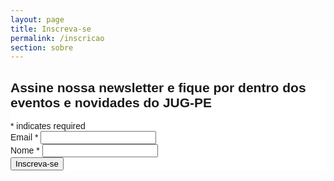 ```yaml
---
layout: page
title: Inscreva-se
permalink: /inscricao
section: sobre
---
```

<!-- Begin Mailchimp Signup Form -->
<link href="//cdn-images.mailchimp.com/embedcode/classic-10_7.css" rel="stylesheet" type="text/css">
<style type="text/css">
	#mc_embed_signup{background:#fff; clear:left; font:14px Helvetica,Arial,sans-serif; }
	/* Add your own Mailchimp form style overrides in your site stylesheet or in this style block.
	   We recommend moving this block and the preceding CSS link to the HEAD of your HTML file. */
</style>
<div id="mc_embed_signup">
<form action="https://jugpe.us4.list-manage.com/subscribe/post?u=c40543ecb60034897711fa954&amp;id=e799df6c69" method="post" id="mc-embedded-subscribe-form" name="mc-embedded-subscribe-form" class="validate" target="_blank" novalidate>
    <div id="mc_embed_signup_scroll">
	<h2>Assine nossa newsletter e fique por dentro dos eventos e novidades do JUG-PE</h2>
<div class="indicates-required"><span class="asterisk">*</span> indicates required</div>
<div class="mc-field-group">
	<label for="mce-EMAIL">Email  <span class="asterisk">*</span>
</label>
	<input type="email" value="" name="EMAIL" class="required email" id="mce-EMAIL">
</div>
<div class="mc-field-group">
	<label for="mce-FNAME">Nome  <span class="asterisk">*</span>
</label>
	<input type="text" value="" name="FNAME" class="required" id="mce-FNAME">
</div>
	<div id="mce-responses" class="clear">
		<div class="response" id="mce-error-response" style="display:none"></div>
		<div class="response" id="mce-success-response" style="display:none"></div>
	</div>    <!-- real people should not fill this in and expect good things - do not remove this or risk form bot signups-->
    <div style="position: absolute; left: -5000px;" aria-hidden="true"><input type="text" name="b_c40543ecb60034897711fa954_e799df6c69" tabindex="-1" value=""></div>
    <div class="clear"><input type="submit" value="Inscreva-se" name="subscribe" id="mc-embedded-subscribe" class="button"></div>
    </div>
</form>
</div>
<script type='text/javascript' src='//s3.amazonaws.com/downloads.mailchimp.com/js/mc-validate.js'></script><script type='text/javascript'>(function($) {window.fnames = new Array(); window.ftypes = new Array();fnames[0]='EMAIL';ftypes[0]='email';fnames[1]='FNAME';ftypes[1]='text'; /**
 * Translated default messages for the $ validation plugin.
 * Locale: PT_PT
 */
$.extend($.validator.messages, {
	required: "Campo de preenchimento obrigat&oacute;rio.",
	remote: "Por favor, corrija este campo.",
	email: "Por favor, introduza um endere&ccedil;o eletr&oacute;nico v&aacute;lido.",
	url: "Por favor, introduza um URL v&aacute;lido.",
	date: "Por favor, introduza uma data v&aacute;lida.",
	dateISO: "Por favor, introduza uma data v&aacute;lida (ISO).",
	number: "Por favor, introduza um n&uacute;mero v&aacute;lido.",
	digits: "Por favor, introduza apenas d&iacute;gitos.",
	creditcard: "Por favor, introduza um n&uacute;mero de cart&atilde;o de cr&eacute;dito v&aacute;lido.",
	equalTo: "Por favor, introduza de novo o mesmo valor.",
	accept: "Por favor, introduza um ficheiro com uma extens&atilde;o v&aacute;lida.",
	maxlength: $.validator.format("Por favor, n&atilde;o introduza mais do que {0} caracteres."),
	minlength: $.validator.format("Por favor, introduza pelo menos {0} caracteres."),
	rangelength: $.validator.format("Por favor, introduza entre {0} e {1} caracteres."),
	range: $.validator.format("Por favor, introduza um valor entre {0} e {1}."),
	max: $.validator.format("Por favor, introduza um valor menor ou igual a {0}."),
	min: $.validator.format("Por favor, introduza um valor maior ou igual a {0}.")
});}(jQuery));var $mcj = jQuery.noConflict(true);</script>
<!--End mc_embed_signup-->